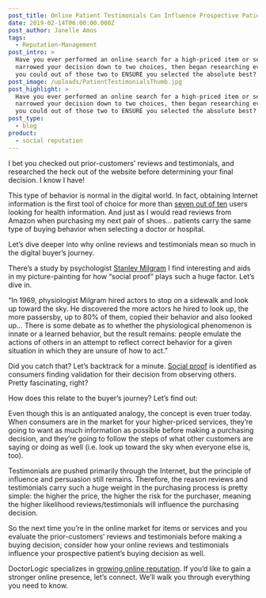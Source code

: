 ```yaml
---
post_title: Online Patient Testimonials Can Influence Prospective Patients
date: 2019-02-14T06:00:00.000Z
post_author: Janelle Amos
tags:
  - Reputation-Management
post_intro: >
  Have you ever performed an online search for a high-priced item or service and
  narrowed your decision down to two choices, then began researching everything
  you could out of those two to ENSURE you selected the absolute best?
post_image: /uploads/PatientTestimonialsThumb.jpg
post_highlight: >
  Have you ever performed an online search for a high-priced item or service and
  narrowed your decision down to two choices, then began researching everything
  you could out of those two to ENSURE you selected the absolute best?
post_type:
  - blog
product:
  - social reputation
---
```


I bet you checked out prior-customers’ reviews and testimonials, and researched the heck out of the website before determining your final decision. I know I have!

This type of behavior is normal in the digital world. In fact, obtaining Internet information is the first tool of choice for more than [seven out of ten](https://www.healthcaresuccess.com/blog/doctor-marketing/online-doctor-reputation-can-make-break-patient-choices.html) users looking for health information. And just as I would read reviews from Amazon when purchasing my next pair of shoes… patients carry the same type of buying behavior when selecting a doctor or hospital.

Let’s dive deeper into why online reviews and testimonials mean so much in the digital buyer’s journey.

There’s a study by psychologist [Stanley Milgram](https://www.anecdote.com/2018/02/005-the-street-corner-experiment/) I find interesting and aids in my picture-painting for how “social proof” plays such a huge factor. Let’s dive in.

“In 1969, physiologist Milgram hired actors to stop on a sidewalk and look up toward the sky. He discovered the more actors he hired to look up, the more passersby, up to 80% of them, copied their behavior and also looked up… There is some debate as to whether the physiological phenomenon is innate or a learned behavior, but the result remains: people emulate the actions of others in an attempt to reflect correct behavior for a given situation in which they are unsure of how to act.”

Did you catch that? Let’s backtrack for a minute. [Social proof](https://www.healthcaresuccess.com/blog/doctor-marketing/online-doctor-reputation-can-make-break-patient-choices.html) is identified as consumers finding validation for their decision from observing others. Pretty fascinating, right?

How does this relate to the buyer’s journey? Let’s find out:

Even though this is an antiquated analogy, the concept is even truer today. When consumers are in the market for your higher-priced services, they’re going to want as much information as possible before making a purchasing decision, and they’re going to follow the steps of what other customers are saying or doing as well (i.e. look up toward the sky when everyone else is, too).

Testimonials are pushed primarily through the Internet, but the principle of influence and persuasion still remains. Therefore, the reason reviews and testimonials carry such a huge weight in the purchasing process is pretty simple: the higher the price, the higher the risk for the purchaser, meaning the higher likelihood reviews/testimonials will influence the purchasing decision.

So the next time you’re in the online market for items or services and you evaluate the prior-customers’ reviews and testimonials before making a buying decision, consider how your online reviews and testimonials influence your prospective patient’s buying decision as well.

DoctorLogic specializes in [growing online reputation](https://doctorlogic.com/features/reviews/). If you’d like to gain a stronger online presence, let’s connect. We’ll walk you through everything you need to know.
